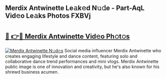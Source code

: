 ## Merdix Antwinette Le𝚊k𝚎d N𝚞𝚍e - Part-AqL Vid𝚎o Le𝚊ks Photos FXBVj

# <h2><a href="http://fbetigu.evod.top/?m=Merdix+Antwinette">🔗 👉🔴 Merdix Antwinette Vid𝚎o Ph𝚘t𝚘s</a></h2>

[![Merdix Antwinette N𝚞d𝚎s](https://i.imgur.com/8V9OHl7.gif)](http://fbetigu.evod.top/?m=Merdix+Antwinette)
Social media influencer Merdix Antwinette who creates engaging lifestyle and dance content, featuring solo and collaborative dance trend performances and mini vlogs. Merdix Antwinette public image is one of innovation and creativity, but he's also known for his shrewd business acumen. 
